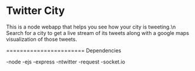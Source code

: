 Twitter City
======================

This is a node webapp that helps you see how your city is tweeting.\n
Search for a city to get a live stream of its tweets along with a google maps visualization of those tweets.

=======================
Dependencies

-node
    -ejs
    -express
    -ntwitter
    -request
    -socket.io


